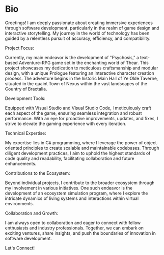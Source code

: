 # Bio

Greetings! I am deeply passionate about creating immersive experiences through software development, particularly in the realm of game design and interactive storytelling. My journey in the world of technology has been guided by a relentless pursuit of accuracy, efficiency, and compatibility.

Project Focus:

Currently, my main endeavor is the development of "Psychosis," a text-based Adventure-RPG game set in the enchanting world of Thear. This project showcases my dedication to meticulous craftsmanship and modular design, with a unique Prologue featuring an interactive character creation process. The adventure begins in the historic Main Hall of Ye Olde Taverne, situated in the quaint Town of Nexus within the vast landscapes of the Country of Bractalia.

Development Tools:

Equipped with Visual Studio and Visual Studio Code, I meticulously craft each aspect of the game, ensuring seamless integration and robust performance. With an eye for proactive improvements, updates, and fixes, I strive to elevate the gaming experience with every iteration.

Technical Expertise:

My expertise lies in C# programming, where I leverage the power of object-oriented principles to create scalable and maintainable codebases. Through diligent development practices, I aim to uphold the highest standards of code quality and readability, facilitating collaboration and future enhancements.

Contributions to the Ecosystem:

Beyond individual projects, I contribute to the broader ecosystem through my involvement in various initiatives. One such endeavor is the development of an ecosystem simulation program, where I explore the intricate dynamics of living systems and interactions within virtual environments.

Collaboration and Growth:

I am always open to collaboration and eager to connect with fellow enthusiasts and industry professionals. Together, we can embark on exciting ventures, share insights, and push the boundaries of innovation in software development.

Let's Connect!
